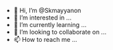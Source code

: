 - 👋 Hi, I’m @Skmayyanon
- 👀 I’m interested in ...
- 🌱 I’m currently learning ...
- 💞️ I’m looking to collaborate on ...
- 📫 How to reach me ...

<!---
Skmayyanon/Skmayyanon is a ✨ special ✨ repository because its `README.md` (this file) appears on your GitHub profile.
You can click the Preview link to take a look at your changes.
--->
